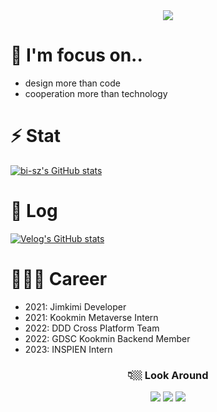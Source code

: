 <div align="center">
  <img src="https://capsule-render.vercel.app/api?type=waving&color=C0C0C0&height=300&section=header&text=Welcome%20to%20Dongwon's%20Github!&animation=fadeIn&fontSize=50" />
</div>

# 💭 I'm focus on..
- design more than code
- cooperation more than technology


# ⚡️ Stat
[![bi-sz's GitHub stats](https://github-readme-stats.vercel.app/api?username=EastWon0103&include_all_commits=true&show_icons=true&theme=cobalt)](https://github.com/EastWon0103/github-readme-stats)


# 📝 Log
[![Velog's GitHub stats](https://velog-readme-stats.vercel.app/api/list?name=dongwon0103)](https://velog.io/@dongwon0103) 


# 👨🏻‍💻 Career
- 2021: Jimkimi Developer
- 2021: Kookmin Metaverse Intern
- 2022: DDD Cross Platform Team
- 2022: GDSC Kookmin Backend Member
- 2023: INSPIEN Intern


<div align="center"><h3>👇🏼 Look Around </h3></div>
<div align="center">
  <a href="https://velog.io/@dongwon0103" target="_blank"><img src="https://img.shields.io/badge/velog-20C997?style=flat-square&logo=Velog&logoColor=white"/></a>
  <a href="https://www.instagram.com/2ast._.one/" target="_blank"><img src="https://img.shields.io/badge/instagram-E4405F?style=flat-square&logo=Instagram&logoColor=white"/></a>
  <a href="mailto:dongwon000103@gmail.com" target="_blank"><img src="https://img.shields.io/badge/gmail-EA4335?style=flat-square&logo=Gmail&logoColor=white"/></a>
</div>
